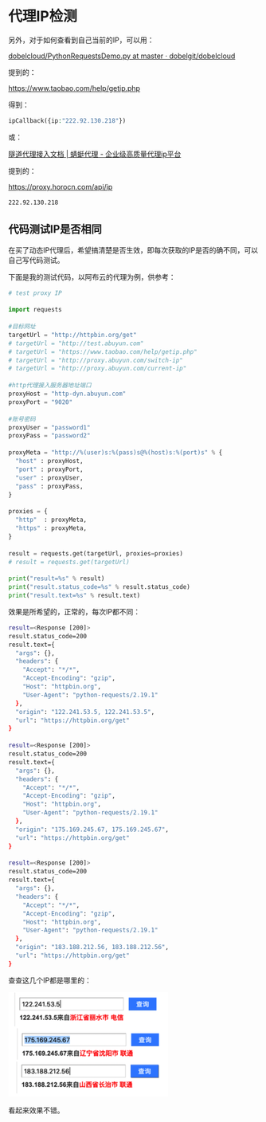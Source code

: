 # 代理IP检测

另外，对于如何查看到自己当前的IP，可以用：

[dobelcloud/PythonRequestsDemo.py at master · dobelgit/dobelcloud](https://github.com/dobelgit/dobelcloud/blob/master/Python/PythonRequestsDemo.py)

提到的：

https://www.taobao.com/help/getip.php

得到：

```php
ipCallback({ip:"222.92.130.218"})
```

或：

[隧道代理接入文档 | 蜻蜓代理 - 企业级高质量代理ip平台](https://proxy.horocn.com/news/wQqd.html)

提到的：

https://proxy.horocn.com/api/ip

```bash
222.92.130.218
```

## 代码测试IP是否相同

在买了动态IP代理后，希望搞清楚是否生效，即每次获取的IP是否的确不同，可以自己写代码测试。

下面是我的测试代码，以阿布云的代理为例，供参考：

```python
# test proxy IP

import requests

#目标网址
targetUrl = "http://httpbin.org/get"
# targetUrl = "http://test.abuyun.com"
# targetUrl = "https://www.taobao.com/help/getip.php"
# targetUrl = "http://proxy.abuyun.com/switch-ip"
# targetUrl = "http://proxy.abuyun.com/current-ip"

#http代理接入服务器地址端口
proxyHost = "http-dyn.abuyun.com"
proxyPort = "9020"

#账号密码
proxyUser = "password1"
proxyPass = "password2"

proxyMeta = "http://%(user)s:%(pass)s@%(host)s:%(port)s" % {
  "host" : proxyHost,
  "port" : proxyPort,
  "user" : proxyUser,
  "pass" : proxyPass,
}

proxies = {
  "http"  : proxyMeta,
  "https" : proxyMeta,
}

result = requests.get(targetUrl, proxies=proxies)
# result = requests.get(targetUrl)

print("result=%s" % result)
print("result.status_code=%s" % result.status_code)
print("result.text=%s" % result.text)
```

效果是所希望的，正常的，每次IP都不同：

```bash
result=<Response [200]>
result.status_code=200
result.text={
  "args": {}, 
  "headers": {
    "Accept": "*/*", 
    "Accept-Encoding": "gzip", 
    "Host": "httpbin.org", 
    "User-Agent": "python-requests/2.19.1"
  }, 
  "origin": "122.241.53.5, 122.241.53.5", 
  "url": "https://httpbin.org/get"
}

result=<Response [200]>
result.status_code=200
result.text={
  "args": {}, 
  "headers": {
    "Accept": "*/*", 
    "Accept-Encoding": "gzip", 
    "Host": "httpbin.org", 
    "User-Agent": "python-requests/2.19.1"
  }, 
  "origin": "175.169.245.67, 175.169.245.67", 
  "url": "https://httpbin.org/get"
}

result=<Response [200]>
result.status_code=200
result.text={
  "args": {}, 
  "headers": {
    "Accept": "*/*", 
    "Accept-Encoding": "gzip", 
    "Host": "httpbin.org", 
    "User-Agent": "python-requests/2.19.1"
  }, 
  "origin": "183.188.212.56, 183.188.212.56", 
  "url": "https://httpbin.org/get"
}
```

查查这几个IP都是哪里的：

![abuyun_proxy_diff ](../../../../assets/img/abuyun_proxy_diff.png)

看起来效果不错。

